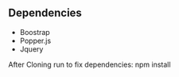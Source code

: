 ## Dependencies
* Boostrap
* Popper.js
* Jquery

After Cloning run  to fix dependencies:
npm install

